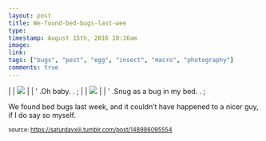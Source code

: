 ```yaml
---
layout: post
title: We-found-bed-bugs-last-wee
type: 
timestamp: August 15th, 2016 10:16am
image: 
link: 
tags: ["bugs", "pest", "egg", "insect", "macro", "photography"]
comments: true
---
```

|  | <img src="https://saturdayxiii.github.io/media/148986095554_0.jpg"/> |  |
' .Oh baby.  . 
;
|  | <img src="https://saturdayxiii.github.io/media/148986095554_1.jpg"/> |  |
' .Snug as a bug in my bed.  . 
;
        
We found bed bugs last week, and it couldn’t have happened to a nicer guy, if I do say so myself.
 
  
<small>source: https://saturdayxiii.tumblr.com/post/148986095554</small>